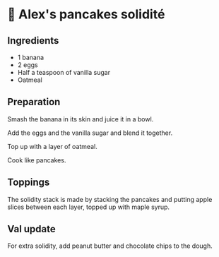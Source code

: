 # 🥞 Alex's pancakes solidité

## Ingredients

* 1 banana
* 2 eggs
* Half a teaspoon of vanilla sugar
* Oatmeal

## Preparation

Smash the banana in its skin and juice it in a bowl.

Add the eggs and the vanilla sugar and blend it together.

Top up with a layer of oatmeal.

Cook like pancakes.

## Toppings

The solidity stack is made by stacking the pancakes and putting apple
slices between each layer, topped up with maple syrup.

## Val update

For extra solidity, add peanut butter and chocolate chips to the dough.
